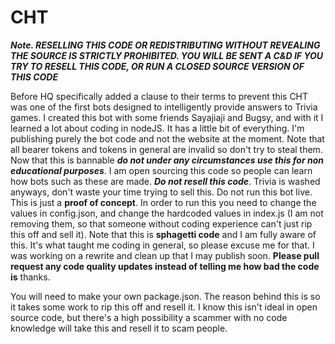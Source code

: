 # CHT
***Note. RESELLING THIS CODE OR REDISTRIBUTING WITHOUT REVEALING THE SOURCE IS STRICTLY PROHIBITED. YOU WILL BE SENT A C&D IF YOU TRY TO RESELL THIS CODE, OR RUN A CLOSED SOURCE VERSION OF THIS CODE***


Before HQ specifically added a clause to their terms to prevent this CHT was one of the first bots designed to intelligently provide answers to Trivia games. I created this bot with some friends Sayajiaji and Bugsy, and with it I learned a lot about coding in nodeJS. It has a little bit of everything. I'm publishing purely the bot code and not the website at the moment. Note that all bearer tokens and tokens in general are invalid so don't try to steal them. Now that this is bannable ***do not under any circumstances use this for non educational purposes***. I am open sourcing this code so people can learn how bots such as these are made. ***Do not resell this code***. Trivia is washed anyways, don't waste your time trying to sell this. Do not run this bot live. This is just a **proof of concept**. In order to run this you need to change the values in config.json, and change the hardcoded values in index.js (I am not removing them, so that someone without coding experience can't just rip this off and sell it). Note that this is **sphagetti code** and I am fully aware of this. It's what taught me coding in general, so please excuse me for that. I was working on a rewrite and clean up that I may publish soon. **Please pull request any code quality updates instead of telling me how bad the code is** thanks. 

You will need to make your own package.json. The reason behind this is so it takes some work to rip this off and resell it. I know this isn't ideal in open source code, but there's a high possibility a scammer with no code knowledge will take this and resell it to scam people. 
